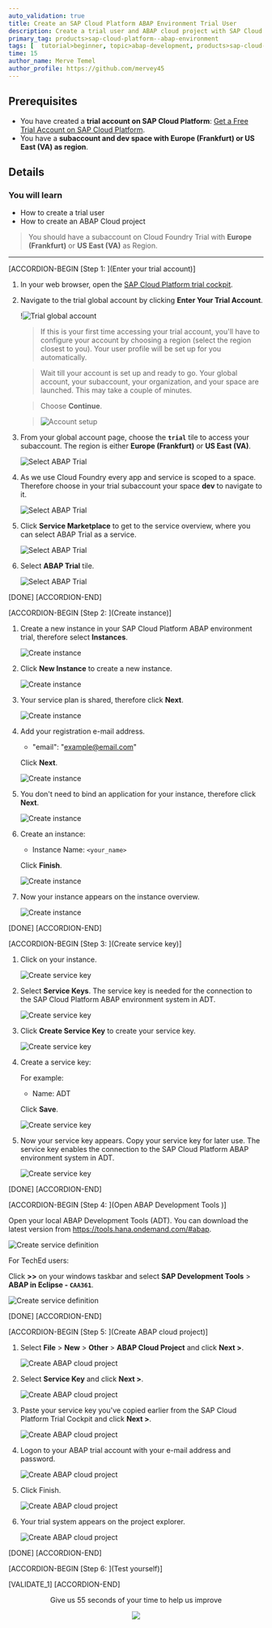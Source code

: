 ```yaml
---
auto_validation: true
title: Create an SAP Cloud Platform ABAP Environment Trial User
description: Create a trial user and ABAP cloud project with SAP Cloud Platform ABAP environment.
primary_tag: products>sap-cloud-platform--abap-environment
tags: [  tutorial>beginner, topic>abap-development, products>sap-cloud-platform ]
time: 15
author_name: Merve Temel
author_profile: https://github.com/mervey45
---
```


## Prerequisites  
 - You have created a **trial account on SAP Cloud Platform**:  [Get a Free Trial Account on SAP Cloud Platform](hcp-create-trial-account).
 - You have a **subaccount and dev space with Europe (Frankfurt) or US East (VA) as region**.

## Details
### You will learn  
  - How to create a trial user
  - How to create an ABAP Cloud project

>You should have a subaccount on Cloud Foundry Trial with **Europe (Frankfurt)** or **US East (VA)** as Region.

---

[ACCORDION-BEGIN [Step 1: ](Enter your trial account)]

1. In your web browser, open the [SAP Cloud Platform trial cockpit](https://cockpit.hanatrial.ondemand.com/).

2. Navigate to the trial global account by clicking **Enter Your Trial Account**.

    !![Trial global account](01_Foundation20Onboarding_Home.png)

    >If this is your first time accessing your trial account, you'll have to configure your account by choosing a region (select the region closest to you). Your user profile will be set up for you automatically.  

    >Wait till your account is set up and ready to go. Your global account, your subaccount, your organization, and your space are launched. This may take a couple of minutes.

    >Choose **Continue**.

    >![Account setup](02_Foundation20Onboarding_Processing.png)

3. From your global account page, choose the **`trial`** tile to access your subaccount. The region is either **Europe (Frankfurt)** or **US East (VA)**.

    ![Select ABAP Trial](welcometrial.png)

4. As we use Cloud Foundry every app and service is scoped to a space.
   Therefore choose in your trial subaccount your space **dev** to navigate to it.

    ![Select ABAP Trial](dev.png)

5. Click **Service Marketplace** to get to the service overview, where you can select ABAP Trial as a service.

    ![Select ABAP Trial](account4.png)

6. Select **ABAP Trial** tile.

    ![Select ABAP Trial](trial.png)

[DONE]
[ACCORDION-END]

[ACCORDION-BEGIN [Step 2: ](Create instance)]
  1. Create a new instance in your SAP Cloud Platform ABAP environment trial, therefore select **Instances**.

      ![Create instance](instance.png)

  2. Click **New Instance** to create a new instance.

      ![Create instance](instance2.png)

  3. Your service plan is shared, therefore click **Next**.

      ![Create instance](instance3.png)

  4. Add your registration e-mail address.

      - "email": "example@email.com"

     Click **Next**.

      ![Create instance](instance4.png)

  5.  You don't need to bind an application for your instance, therefore click **Next**.

      ![Create instance](instance5.png)

  6. Create an instance:

     - Instance Name: `<your_name>`

     Click **Finish**.

      ![Create instance](instance6.png)

  7. Now your instance appears on the instance overview.

      ![Create instance](instance7.png)

[DONE]
[ACCORDION-END]

[ACCORDION-BEGIN [Step 3: ](Create service key)]
  1. Click on your instance.

      ![Create service key](key.png)

  2. Select **Service Keys**. The service key is needed for the connection to the SAP Cloud Platform ABAP environment system in ADT.

      ![Create service key](key0.png)

  3. Click **Create Service Key** to create your service key.

      ![Create service key](key2.png)

  4. Create a service key:

     For example:

     - Name: ADT

     Click **Save**.

      ![Create service key](key3.png)

  5. Now your service key appears. Copy your service key for later use.
     The service key enables the connection to the SAP Cloud Platform ABAP environment system in ADT.

     ![Create service key](key4.png)

[DONE]
[ACCORDION-END]

[ACCORDION-BEGIN [Step 4: ](Open ABAP Development Tools )]

Open your local ABAP Development Tools (ADT). You can download the latest version from <https://tools.hana.ondemand.com/#abap>.

![Create service definition](adt_logo.png)

For TechEd users:

Click **>>** on your windows taskbar and select **SAP Development Tools** > **ABAP in Eclipse - `CAA361`**.  

![Create service definition](adt.png)

[DONE]
[ACCORDION-END]


[ACCORDION-BEGIN [Step 5: ](Create ABAP cloud project)]
  1. Select **File** > **New** > **Other** > **ABAP Cloud Project** and click **Next >**.

      ![Create ABAP cloud project](cloud.png)

  2. Select **Service Key** and click **Next >**.

      ![Create ABAP cloud project](project2.png)

  3. Paste your service key you've copied earlier from the SAP Cloud Platform Trial Cockpit and click **Next >**.

      ![Create ABAP cloud project](project3.png)

  4. Logon to your ABAP trial account with your e-mail address and password.

      ![Create ABAP cloud project](project4.png)

  5. Click Finish.

      ![Create ABAP cloud project](project5.png)

  6. Your trial system appears on the project explorer.

      ![Create ABAP cloud project](project6.png)

[DONE]
[ACCORDION-END]


[ACCORDION-BEGIN [Step 6: ](Test yourself)]

[VALIDATE_1]
[ACCORDION-END]


<p style="text-align: center;">Give us 55 seconds of your time to help us improve</p>

<p style="text-align: center;"><a href="https://s.userzoom.com/m/NCBDODgzUzQxNiAg" target="_blank"><img src="https://raw.githubusercontent.com/SAPDocuments/Tutorials/master/data/images/285738_Emotion_Faces_R_purple.png"></a></p>
